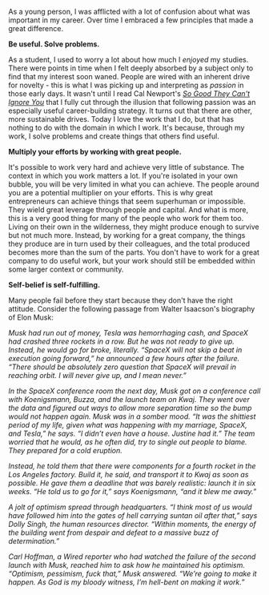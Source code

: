 As a young person, I was afflicted with a lot of confusion about what was important in my career. Over time I embraced a few principles that made a great difference.

**Be useful. Solve problems.**

As a student, I used to worry a lot about how much I *enjoyed* my studies. There were points in time when I felt deeply absorbed by a subject only to find that my interest soon waned. People are wired with an inherent drive for novelty - this is what I was picking up and interpreting as *passion* in those early days. It wasn't until I read Cal Newport's [*So Good They Can't Ignore You*](https://www.amazon.com/gp/product/1455509124/) that I fully cut through the illusion that following passion was an especially useful career-building strategy. It turns out that there are other, more sustainable drives. Today I love the work that I do, but that has nothing to do with the domain in which I work. It's because, through my work, I solve problems and create things that others find useful.

**Multiply your efforts by working with great people.**

It's possible to work very hard and achieve very little of substance. The context in which you work matters a lot. If you're isolated in your own bubble, you will be very limited in what you can achieve. The people around you are a potential multiplier on your efforts. This is why great entrepreneurs can achieve things that seem superhuman or impossible. They wield great leverage through people and capital. And what is more, this is a very good thing for many of the people who work for them too. Living on their own in the wilderness, they might produce enough to survive but not much more. Instead, by working for a great company, the things they produce are in turn used by their colleagues, and the total produced becomes more than the sum of the parts. You don't have to work for a great company to do useful work, but your work should still be embedded within some larger context or community.

**Self-belief is self-fulfilling.**

Many people fail before they start because they don't have the right attitude. Consider the following passage from Walter Isaacson's biography of Elon Musk:

*Musk had run out of money, Tesla was hemorrhaging cash, and SpaceX had crashed three rockets in a row. But he was not ready to give up. Instead, he would go for broke, literally. “SpaceX will not skip a beat in execution going forward,” he announced a few hours after the failure. “There should be absolutely zero question that SpaceX will prevail in reaching orbit. I will never give up, and I mean never.”*

*In the SpaceX conference room the next day, Musk got on a conference call with Koenigsmann, Buzza, and the launch team on Kwaj. They went over the data and figured out ways to allow more separation time so the bump would not happen again. Musk was in a somber mood. “It was the shittiest period of my life, given what was happening with my marriage, SpaceX, and Tesla,” he says. “I didn’t even have a house. Justine had it.” The team worried that he would, as he often did, try to single out people to blame. They prepared for a cold eruption.*

*Instead, he told them that there were components for a fourth rocket in the Los Angeles factory. Build it, he said, and transport it to Kwaj as soon as possible. He gave them a deadline that was barely realistic: launch it in six weeks. “He told us to go for it,” says Koenigsmann, “and it blew me away.”*

*A jolt of optimism spread through headquarters. “I think most of us would have followed him into the gates of hell carrying suntan oil after that,” says Dolly Singh, the human resources director. “Within moments, the energy of the building went from despair and defeat to a massive buzz of determination.”*

*Carl Hoffman, a Wired reporter who had watched the failure of the second launch with Musk, reached him to ask how he maintained his optimism. “Optimism, pessimism, fuck that,” Musk answered. “We’re going to make it happen. As God is my bloody witness, I’m hell-bent on making it work.”*
